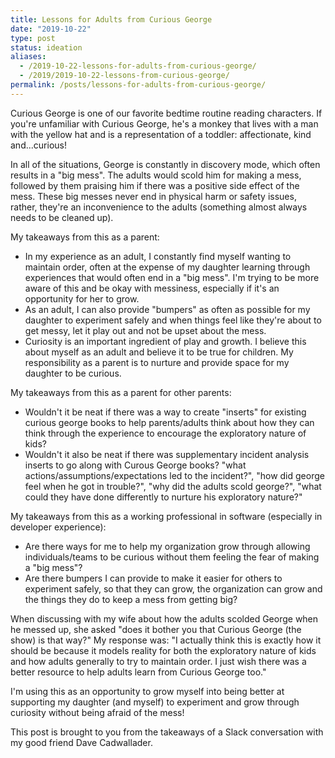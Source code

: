 ```yaml
---
title: Lessons for Adults from Curious George
date: "2019-10-22"
type: post
status: ideation
aliases:
  - /2019-10-22-lessons-for-adults-from-curious-george/
  - /2019/2019-10-22-lessons-from-curious-george/
permalink: /posts/lessons-for-adults-from-curious-george/
---
```




Curious George is one of our favorite bedtime routine reading characters. If you're unfamiliar with Curious George, he's a monkey that lives with a man with the yellow hat and is a representation of a toddler: affectionate, kind and...curious!

In all of the situations, George is constantly in discovery mode, which often results in a "big mess". The adults would scold him for making a mess, followed by them praising him if there was a positive side effect of the mess. These big messes never end in physical harm or safety issues, rather, they're an inconvenience to the adults (something almost always needs to be cleaned up).

My takeaways from this as a parent:

- In my experience as an adult, I constantly find myself wanting to maintain order, often at the expense of my daughter learning through experiences that would often end in a "big mess". I'm trying to be more aware of this and be okay with messiness, especially if it's an opportunity for her to grow.
- As an adult, I can also provide "bumpers" as often as possible for my daughter to experiment safely and when things feel like they're about to get messy, let it play out and not be upset about the mess.
- Curiosity is an important ingredient of play and growth. I believe this about myself as an adult and believe it to be true for children. My responsibility as a parent is to nurture and provide space for my daughter to be curious.

My takeaways from this as a parent for other parents:

- Wouldn't it be neat if there was a way to create "inserts" for existing curious george books to help parents/adults think about how they can think through the experience to encourage the exploratory nature of kids?
- Wouldn't it also be neat if there was supplementary incident analysis inserts to go along with Curous George books? "what actions/assumptions/expectations led to the incident?", "how did george feel when he got in trouble?", "why did the adults scold george?", "what could they have done differently to nurture his exploratory nature?"

My takeaways from this as a working professional in software (especially in developer experience):

- Are there ways for me to help my organization grow through allowing individuals/teams to be curious without them feeling the fear of making a "big mess"?
- Are there bumpers I can provide to make it easier for others to experiment safely, so that they can grow, the organization can grow and the things they do to keep a mess from getting big?

When discussing with my wife about how the adults scolded George when he messed up, she asked "does it bother you that Curious George (the show) is that way?" My response was: "I actually think this is exactly how it should be because it models reality for both the exploratory nature of kids and how adults generally to try to maintain order. I just wish there was a better resource to help adults learn from Curious George too."

I'm using this as an opportunity to grow myself into being better at supporting my daughter (and myself) to experiment and grow through curiosity without being afraid of the mess!

This post is brought to you from the takeaways of a Slack conversation with my good friend Dave Cadwallader.
